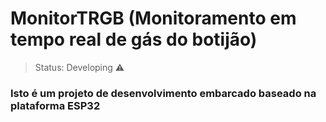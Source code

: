 <h1>MonitorTRGB (Monitoramento em tempo real de gás do botijão)</h1>

> Status: Developing ⚠️

### Isto é um projeto de desenvolvimento embarcado baseado na plataforma ESP32
